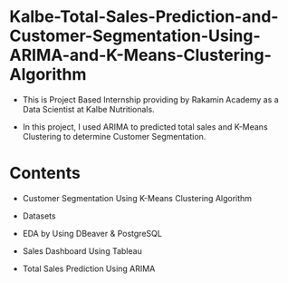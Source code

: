 # Kalbe-Total-Sales-Prediction-and-Customer-Segmentation-Using-ARIMA-and-K-Means-Clustering-Algorithm
- This is Project Based Internship providing by Rakamin Academy as a Data Scientist at Kalbe Nutritionals.

- In this project, I used ARIMA to predicted total sales and K-Means Clustering to determine Customer Segmentation.

# Contents
- Customer Segmentation Using K-Means Clustering Algorithm

- Datasets

- EDA by Using DBeaver & PostgreSQL

- Sales Dashboard Using Tableau

- Total Sales Prediction Using ARIMA
